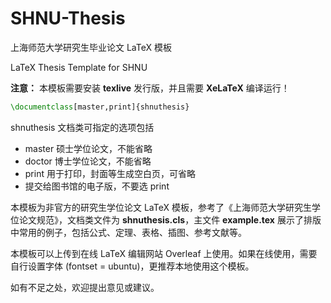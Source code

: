 # SHNU-Thesis

上海师范大学研究生毕业论文 LaTeX 模板

LaTeX Thesis Template for SHNU

**注意：** 本模板需要安装 **texlive** 发行版，并且需要 **XeLaTeX** 编译运行！

```tex
\documentclass[master,print]{shnuthesis}
```

shnuthesis 文档类可指定的选项包括
- master 硕士学位论文，不能省略
- doctor 博士学位论文，不能省略
- print 用于打印，封面等生成空白页，可省略
- 提交给图书馆的电子版，不要选 print


本模板为非官方的研究生学位论文 LaTeX 模板，参考了《上海师范大学研究生学位论文规范》，文档类文件为 **shnuthesis.cls**，主文件 **example.tex** 展示了排版中常用的例子，包括公式、定理、表格、插图、参考文献等。

本模板可以上传到在线 LaTeX 编辑网站 Overleaf 上使用。如果在线使用，需要自行设置字体 (fontset = ubuntu)，更推荐本地使用这个模板。

如有不足之处，欢迎提出意见或建议。
